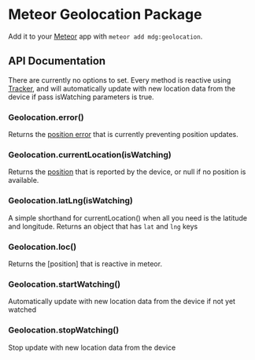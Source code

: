 # Meteor Geolocation Package

Add it to your [Meteor](http://meteor.com) app with `meteor add mdg:geolocation`.

## API Documentation

There are currently no options to set. Every method is reactive using [Tracker](http://docs.meteor.com/#tracker), and will automatically update with new location data from the device if pass isWatching parameters is true.

### Geolocation.error()

Returns the [position error](https://developer.mozilla.org/en-US/docs/Web/API/PositionError) that is currently preventing position updates.

### Geolocation.currentLocation(isWatching)

Returns the [position](https://developer.mozilla.org/en-US/docs/Web/API/Position) that is reported by the device, or null if no position is available.

### Geolocation.latLng(isWatching)

A simple shorthand for currentLocation() when all you need is the latitude and longitude. Returns an object that has `lat` and `lng` keys

### Geolocation.loc()

Returns the [position] that is reactive in meteor.

### Geolocation.startWatching()

Automatically update with new location data from the device if not yet watched

### Geolocation.stopWatching()

Stop update with new location data from the device